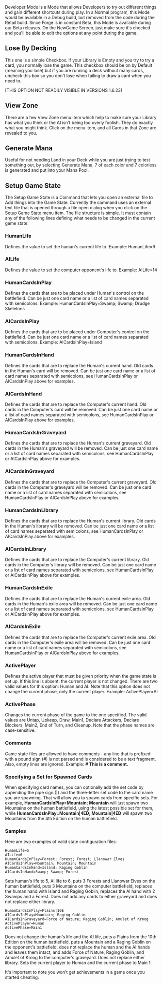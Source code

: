 Developer Mode is a Mode that allows Developers to try out different
things and gain different shortcuts during play. In a Normal program,
this Mode would be available in a Debug build, but removed from the code
during the Retail build. Since Forge is in constant Beta, this Mode is
available during our Beta releases. On the NewGame Screen, just make
sure it's checked and you'll be able to edit the options at any point
during the game.

## Lose By Decking

This one is a simple Checkbox. If your Library is Empty and you try to
try a card, you normally lose the game. This checkbox should be on by
Default (meaning you lose) but if you are running a deck without many
cards, uncheck this box so you don't lose when failing to draw a card
when you need to.

\[THIS OPTION NOT READILY VISIBLE IN VERSIONS 1.6.23\]

## View Zone

There are a few View Zone menu item which help to make sure your Library
has what you think or the AI isn't being too overly foolish. They do
exactly what you might think. Click on the menu item, and all Cards in
that Zone are revealed to you.

## Generate Mana

Useful for not needing Land in your Deck while you are just trying to
test something out, by selecting Generate Mana, 7 of each color and 7
colorless is generated and put into your Mana Pool.

## Setup Game State

The Setup Game State is a Command that lets you open an external file to
Add things into the Game State. Currently the command uses an external
text file that is opened through a file open dialog when you click on
the Setup Game State menu item. The file structure is simple. It must
contain any of the following lines defining what needs to be changed in
the current game state:

### HumanLife

Defines the value to set the human's current life to. Example:
HumanLife=6

### AILife

Defines the value to set the computer opponent's life to. Example:
AILife=14

### HumanCardsInPlay

Defines the cards that are to be placed under Human's control on the
battlefield. Can be just one card name or a list of card names separated
with semicolons. Example: HumanCardsInPlay=Swamp; Swamp; Drudge
Skeletons

### AICardsInPlay

Defines the cards that are to be placed under Computer's control on the
battlefield. Can be just one card name or a list of card names separated
with semicolons. Example: AICardsInPlay=Island

### HumanCardsInHand

Defines the cards that are to replace the Human's current hand. Old
cards in the Human's card will be removed. Can be just one card name or
a list of card names separated with semicolons, see HumanCardsInPlay or
AICardsInPlay above for examples.

### AICardsInHand

Defines the cards that are to replace the Computer's current hand. Old
cards in the Computer's card will be removed. Can be just one card name
or a list of card names separated with semicolons, see HumanCardsInPlay
or AICardsInPlay above for examples.

### HumanCardsInGraveyard

Defines the cards that are to replace the Human's current graveyard. Old
cards in the Human's graveyard will be removed. Can be just one card
name or a list of card names separated with semicolons, see
HumanCardsInPlay or AICardsInPlay above for examples.

### AICardsInGraveyard

Defines the cards that are to replace the Computer's current graveyard.
Old cards in the Computer's graveyard will be removed. Can be just one
card name or a list of card names separated with semicolons, see
HumanCardsInPlay or AICardsInPlay above for examples.

### HumanCardsInLibrary

Defines the cards that are to replace the Human's current library. Old
cards in the Human's library will be removed. Can be just one card name
or a list of card names separated with semicolons, see HumanCardsInPlay
or AICardsInPlay above for examples.

### AICardsInLibrary

Defines the cards that are to replace the Computer's current library.
Old cards in the Computer's library will be removed. Can be just one
card name or a list of card names separated with semicolons, see
HumanCardsInPlay or AICardsInPlay above for examples.

### HumanCardsInExile

Defines the cards that are to replace the Human's current exile area.
Old cards in the Human's exile area will be removed. Can be just one
card name or a list of card names separated with semicolons, see
HumanCardsInPlay or AICardsInPlay above for examples.

### AICardsInExile

Defines the cards that are to replace the Computer's current exile area.
Old cards in the Computer's exile area will be removed. Can be just one
card name or a list of card names separated with semicolons, see
HumanCardsInPlay or AICardsInPlay above for examples.

### ActivePlayer

Defines the active player that must be given priority when the game
state is set up. If this line is absent, the current player is not
changed. There are two valid values for this option: Human and AI. Note
that this option does not change the current phase, only the current
player. Example: ActivePlayer=AI

### ActivePhase

Changes the current phase of the game to the one specified. The valid
values are Untap, Upkeep, Draw, Main1, Declare Attackers, Declare
Blockers, Main2, End of Turn, and Cleanup. Note that the phase names are
case-sensitive.

### Comments

Game state files are allowed to have comments - any line that is
prefixed with a pound sign (\#) is not parsed and is considered to be a
text fragment. Also, empty lines are ignored. Example: <b>\# This is a
comment.</b>

### Specifying a Set for Spawned Cards

When specifying card names, you can optionally add the set code by
appending the pipe sign (|) and the three-letter set code to the card
name you are spawning. That will allow you to spawn cards from specific
sets. For example, <b>HumanCardsInPlay=Mountain; Mountain</b> will just
spawn two Mountains on the human battlefield, using the latest possible
set for them, while <b>HumanCardsInPlay=Mountain|4ED; Mountain|4ED</b>
will spawn two Mountains from the 4th Edition on the human battlefield.

### Samples

Here are two examples of valid state configuration files:

    HumanLife=5
    AILife=6
    HumanCardsInPlay=Forest; Forest; Forest; Llanowar Elves
    AICardsInPlay=Mountain; Mountain; Mountain
    HumanCardsInHand=Island; Raging Goblin
    AICardsInHand=Swamp; Swamp; Forest

Sets human's life to 5, AI life to 6, puts 3 Forests and Llanowar Elves
on the human battlefield, puts 3 Mountains on the computer battlefield,
replaces the human hand with Island and Raging Goblin, replaces the AI
hand with 2 Swamps and a Forest. Does not add any cards to either
graveyard and does not replace either library.

    HumanCardsInPlay=Plains|10E
    AICardsInPlay=Mountain; Raging Goblin
    AICardsInGraveyard=Force of Nature; Raging Goblin; Amulet of Kroog
    ActivePlayer=Human
    ActivePhase=Main1

Does not change the human's life and the AI life, puts a Plains from the
10th Edition on the human battlefield, puts a Mountain and a Raging
Goblin on the opponent's battlefield, does not replace the human and the
AI hands and leaves them intact, and adds Force of Nature, Raging
Goblin, and Amulet of Kroog to the computer's graveyard. Does not
replace either library. Sets the current player to Human and the current
phase to Main 1.

It's important to note you won't get achievements in a game once you started cheating.